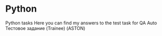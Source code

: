 # Python
Python tasks
Here you can find my answers to the test task for QA Auto Тестовое задание (Trainee) (ASTON)
